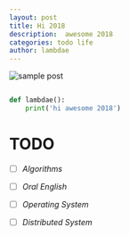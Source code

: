 ```yaml
---
layout: post
title: Hi 2018
description:  awesome 2018
categories: todo life
author: lambdae
---
```


![sample post]({{site.baseurl}}/images/timg.jpg)


```python

def lambdae():
    print('hi awesome 2018')
```

# TODO

- [ ] *Algorithms*
- [ ] *Oral English*
- [ ] *Operating System*
- [ ] *Distributed System*


